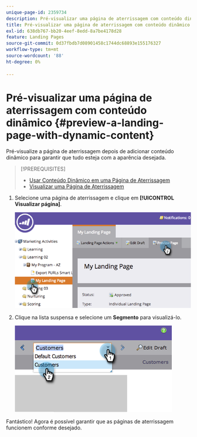 ```yaml
---
unique-page-id: 2359734
description: Pré-visualizar uma página de aterrissagem com conteúdo dinâmico - Documentação do Marketo - Documentação do produto
title: Pré-visualizar uma página de aterrissagem com conteúdo dinâmico
exl-id: 638db767-bb20-4eef-8edd-8a7be4178d28
feature: Landing Pages
source-git-commit: 0d37fbdb7d08901458c1744dc68893e155176327
workflow-type: tm+mt
source-wordcount: '88'
ht-degree: 0%

---
```


# Pré-visualizar uma página de aterrissagem com conteúdo dinâmico {#preview-a-landing-page-with-dynamic-content}

Pré-visualize a página de aterrissagem depois de adicionar conteúdo dinâmico para garantir que tudo esteja com a aparência desejada.

>[!PREREQUISITES]
>
>* [Usar Conteúdo Dinâmico em uma Página de Aterrissagem](/help/marketo/product-docs/demand-generation/landing-pages/personalizing-landing-pages/use-dynamic-content-in-a-landing-page.md)
>* [Visualizar uma Página de Aterrissagem](/help/marketo/product-docs/demand-generation/landing-pages/landing-page-actions/preview-a-landing-page.md)

1. Selecione uma página de aterrissagem e clique em **[!UICONTROL Visualizar página]**.

   ![](assets/image2014-9-17-16-3a9-3a55.png)

1. Clique na lista suspensa e selecione um **Segmento** para visualizá-lo.

   ![](assets/image2014-9-25-15-3a34-3a40.png)

Fantástico! Agora é possível garantir que as páginas de aterrissagem funcionem conforme desejado.
